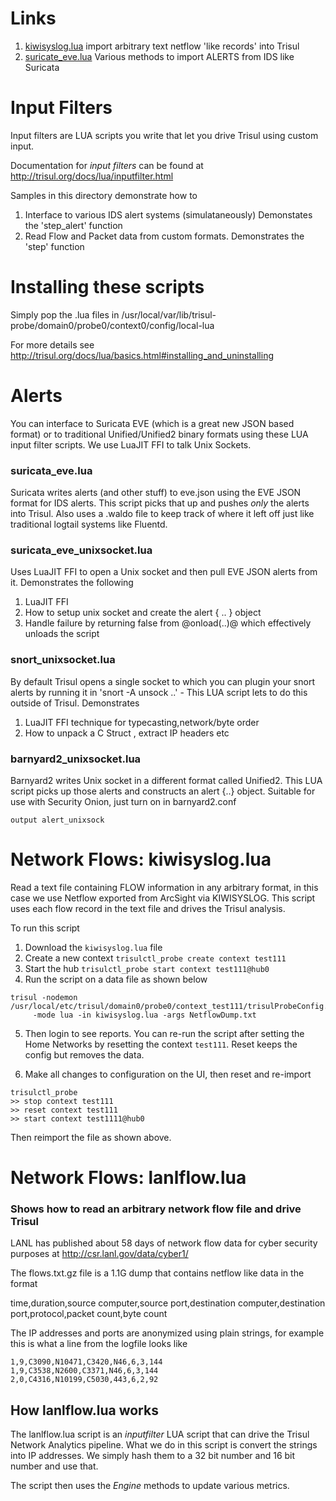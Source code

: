 
Links
=====
1. [kiwisyslog.lua](#network-flows--kiwisysloglua) import arbitrary text netflow 'like records' into Trisul
2. [suricate_eve.lua](#alerts) Various methods to import ALERTS from IDS like Suricata 



Input Filters 
=============


Input filters are LUA scripts you write that let you drive Trisul using custom input.

Documentation for _input filters_ can be found at http://trisul.org/docs/lua/inputfilter.html


Samples in this directory demonstrate how to 

1.  Interface to various IDS alert systems (simulataneously) Demonstates the 'step_alert' function
2.  Read Flow and Packet data from custom formats. Demonstrates the 'step' function 


Installing these scripts
========================

Simply pop the .lua files  in /usr/local/var/lib/trisul-probe/domain0/probe0/context0/config/local-lua 

For more details see http://trisul.org/docs/lua/basics.html#installing_and_uninstalling


Alerts 
======

You can interface to Suricata EVE (which is a great new JSON based format) or to traditional Unified/Unified2 
binary formats using these LUA input filter scripts. We use LuaJIT FFI to talk Unix Sockets. 


### suricata_eve.lua
Suricata writes alerts (and other stuff) to eve.json using the EVE JSON format for IDS alerts.
This script picks that up and pushes _only_ the alerts into Trisul. Also uses a .waldo file to keep track
of where it left off just like traditional logtail systems like Fluentd.


### suricata_eve_unixsocket.lua 
Uses LuaJIT FFI to open a Unix socket and then pull EVE JSON alerts from it.  Demonstrates  the following

1. LuaJIT FFI 
2. How to setup unix socket and create the alert { .. } object 
3. Handle failure by returning false from @onload(..)@ which effectively unloads the script


### snort_unixsocket.lua
By default Trisul opens a single socket to which you can plugin your snort alerts by running it in
'snort -A unsock ..'  - This LUA script lets to do this outside of Trisul.  Demonstrates

1. LuaJIT FFI technique for typecasting,network/byte order 
2. How to unpack a C Struct , extract IP headers etc

### barnyard2_unixsocket.lua
Barnyard2 writes Unix socket in a different format  called Unified2. This LUA script picks up those alerts
and constructs an alert {..} object.   Suitable for use with Security Onion, just turn on  in barnyard2.conf

````
output alert_unixsock
````

Network Flows:  kiwisyslog.lua 
===============

Read a text file containing FLOW information in any arbitrary format, in this case we use Netflow exported 
from ArcSight via KIWISYSLOG.  This script uses each flow record in the text file and drives the Trisul analysis.

To run this script

1. Download the `kiwisyslog.lua` file 
2. Create a new context `trisulctl_probe create context test111` 
3. Start the hub `trisulctl_probe start context test111@hub0`
4. Run the script on a data file as shown below

````
trisul -nodemon /usr/local/etc/trisul/domain0/probe0/context_test111/trisulProbeConfig.xml 
     -mode lua -in kiwisyslog.lua -args NetflowDump.txt 
````
5. Then login to see reports. You can re-run the script after setting the Home Networks by resetting the context `test111`. Reset keeps the 
config but removes the data.

6. Make all changes to configuration on the UI, then reset and re-import

````
trisulctl_probe 
>> stop context test111
>> reset context test111
>> start context test1111@hub0
````

Then reimport the file as shown above.






Network Flows:  lanlflow.lua 
===============

### Shows how to read an arbitrary network flow file and drive Trisul 


LANL has published about 58 days of network flow data for cyber security purposes at
http://csr.lanl.gov/data/cyber1/

The flows.txt.gz file is a 1.1G dump that contains netflow like data in the format

time,duration,source computer,source port,destination computer,destination port,protocol,packet count,byte count

The IP addresses and ports are anonymized using plain strings, for example this is what a line from the logfile looks like 

````
1,9,C3090,N10471,C3420,N46,6,3,144
1,9,C3538,N2600,C3371,N46,6,3,144
2,0,C4316,N10199,C5030,443,6,2,92
````


How lanlflow.lua works
----------------------
The lanlflow.lua script is an *inputfilter* LUA script that can drive the Trisul Network Analytics pipeline. 
What we do in this script is convert the strings into IP addresses. We simply hash them to a 32 bit number and 16 bit number and use that. 

The script then uses the _Engine_ methods to update various metrics.





